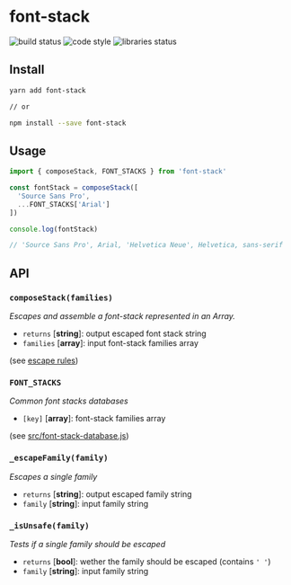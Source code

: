 # font-stack

![build status](https://img.shields.io/travis/cyrilchapon/font-stack?style=flat-square&logo=travis) ![code style](https://img.shields.io/badge/code_style-standard-brightgreen.svg?style=flat-square&logo=javascript) ![libraries status](https://img.shields.io/librariesio/release/npm/font-stack?style=flat-square&logo=npm)

## Install
```bash
yarn add font-stack

// or

npm install --save font-stack
```

## Usage

```js
import { composeStack, FONT_STACKS } from 'font-stack'

const fontStack = composeStack([
  'Source Sans Pro',
  ...FONT_STACKS['Arial']
])

console.log(fontStack)

// 'Source Sans Pro', Arial, 'Helvetica Neue', Helvetica, sans-serif

```

## API

### `composeStack(families)`
_Escapes and assemble a font-stack represented in an Array._

- `returns` [**string**]: output escaped font stack string
- `families` [**array<string>**]: input font-stack families array

(see [escape rules](#_escapefamilyfamily))

### `FONT_STACKS`
_Common font stacks databases_

- `[key]` [**array<string>**]: font-stack families array

(see [src/font-stack-database.js](./src/font-stack-database.js))

### `_escapeFamily(family)`
_Escapes a single family_

- `returns` [**string**]: output escaped family string
- `family` [**string**]: input family string

### `_isUnsafe(family)`
_Tests if a single family should be escaped_

- `returns` [**bool**]: wether the family should be escaped (contains `' '`)
- `family` [**string**]: input family string
